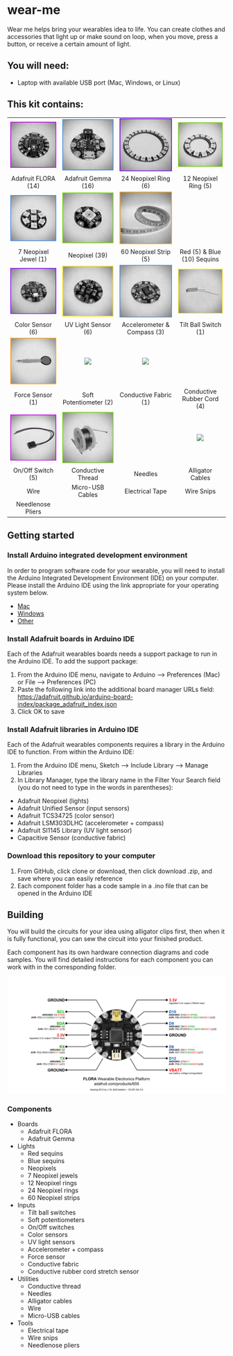 # wear-me

Wear me helps bring your wearables idea to life. You can create clothes and accessories that light up or make sound on loop, when you move, press a button, or receive a certain amount of light.

## You will need:
- Laptop with available USB port (Mac, Windows, or Linux)

## This kit contains:
|   |   |   |   |
|:---:|:---:|:---:|:---:|
| <img src="https://github.com/eaziware/wear-me/blob/master/images/flora.png" width="250px"/> | <img src="https://github.com/eaziware/wear-me/blob/master/images/gemma.png" width="250px"/> | <img src="https://github.com/eaziware/wear-me/blob/master/images/neopixel-24-ring.png" width="250px"/> | <img src="https://github.com/eaziware/wear-me/blob/master/images/neopixel-12-ring.png" width="250px"/> |
| Adafruit FLORA (14) | Adafruit Gemma (16) | 24 Neopixel Ring (6) | 12 Neopixel Ring (5) |
| <img src="https://github.com/eaziware/wear-me/blob/master/images/neopixel-7-jewel.png" width="250px"/> | <img src="https://github.com/eaziware/wear-me/blob/master/images/neopixel.png" width="250px"/> | <img src="https://github.com/eaziware/wear-me/blob/master/images/neopixel-60-strip.png" width="250px"/> |   |
| 7 Neopixel Jewel (1) | Neopixel (39) | 60 Neopixel Strip (5) | Red (5) & Blue (10) Sequins |
| <img src="https://github.com/eaziware/wear-me/blob/master/images/color-sensor.png" width="250px"/> | <img src="https://github.com/eaziware/wear-me/blob/master/images/uv-light-sensor.png" width="250px"/> | <img src="https://github.com/eaziware/wear-me/blob/master/images/accelerometer-compass.png" width="250px"/> | <img src="https://github.com/eaziware/wear-me/blob/master/images/tilt-ball-switch.png" width="250px"/> |
| Color Sensor (6) | UV Light Sensor (6) | Accelerometer & Compass (3) | Tilt Ball Switch (1) |
| <img src="https://github.com/eaziware/wear-me/blob/master/images/force-sensor.png" width="250px"/> | <img src="https://github.com/eaziware/wear-me/blob/master/images/soft-potentiometer.png" width="250px"/> | <img src="https://github.com/eaziware/wear-me/blob/master/images/conductive-fabric.png" width="250px"/> |   |
| Force Sensor (1) | Soft Potentiometer (2) | Conductive Fabric (1) | Conductive Rubber Cord (4) |
| <img src="https://github.com/eaziware/wear-me/blob/master/images/on-off-switch.png" width="250px"/> | <img src="https://github.com/eaziware/wear-me/blob/master/images/conductive-thread.png" width="250px"/> |   | <img src="https://github.com/eaziware/wear-me/blob/master/images/alligator-clips.png" width="250px"/> |   |
| On/Off Switch (5) | Conductive Thread | Needles | Alligator Cables |
| Wire | Micro-USB Cables | Electrical Tape | Wire Snips |
| Needlenose Pliers |

## Getting started
### Install Arduino integrated development environment
In order to program software code for your wearable, you will need to install the Arduino Integrated Development Environment (IDE) on your computer. Please install the Arduino IDE using the link appropriate for your operating system below.
- [Mac](https://www.arduino.cc/download_handler.php?f=/arduino-1.8.5-macosx.zip)
- [Windows](https://www.arduino.cc/download_handler.php?f=https://www.microsoft.com/store/apps/9nblggh4rsd8?ocid=badge)
- [Other](https://www.arduino.cc/en/Main/Software)

### Install Adafruit boards in Arduino IDE
Each of the Adafruit wearables boards needs a support package to run in the Arduino IDE. To add the support package:
1. From the Arduino IDE menu, navigate to Arduino --> Preferences (Mac) or File --> Preferences (PC)
2. Paste the following link into the additional board manager URLs field: https://adafruit.github.io/arduino-board-index/package_adafruit_index.json
3. Click OK to save

### Install Adafruit libraries in Arduino IDE
Each of the Adafruit wearables components requires a library in the Arduino IDE to function. From within the Arduino IDE:
1. From the Arduino IDE menu, Sketch --> Include Library --> Manage Libraries
2. In Library Manager, type the library name in the Filter Your Search field (you do not need to type in the words in parentheses):
- Adafruit Neopixel (lights)
- Adafruit Unified Sensor (input sensors)
- Adafruit TCS34725 (color sensor)
- Adafruit LSM303DLHC (accelerometer + compass)
- Adafruit SI1145 Library (UV light sensor)
- Capacitive Sensor (conductive fabric)

### Download this repository to your computer
1. From GitHub, click clone or download, then click download .zip, and save where you can easily reference
2. Each component folder has a code sample in a .ino file that can be opened in the Arduino IDE

## Building
You will build the circuits for your idea using alligator clips first, then when it is fully functional, you can sew the circuit into your finished product.

Each component has its own hardware connection diagrams and code samples. You will find detailed instructions for each component you can work with in the corresponding folder.

<img src="https://github.com/eaziware/wear-me/blob/master/images/flora_pinout.png"/>

### Components

- Boards
  - Adafruit FLORA
  - Adafruit Gemma
- Lights
  - Red sequins
  - Blue sequins
  - Neopixels
  - 7 Neopixel jewels
  - 12 Neopixel rings
  - 24 Neopixel rings
  - 60 Neopixel strips
- Inputs
  - Tilt ball switches
  - Soft potentiometers
  - On/Off switches
  - Color sensors
  - UV light sensors
  - Accelerometer + compass
  - Force sensor
  - Conductive fabric
  - Conductive rubber cord stretch sensor
- Utilities
  - Conductive thread
  - Needles
  - Alligator cables
  - Wire
  - Micro-USB cables
- Tools
  - Electrical tape
  - Wire snips
  - Needlenose pliers
